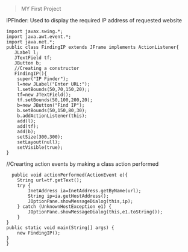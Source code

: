 > 
> MY First Project

IPFInder: Used to display the required IP address of requested website
  
  
  
    




    import javax.swing.*;
    import java.awt.event.*; 
    import java.net.*;
    public class FindingIP extends JFrame implements ActionListener{
       JLabel l;
       JTextField tf;
       JButton b;
       //Creating a constructor 
       FindingIP(){
        super("IP Finder");
        l=new JLabel("Enter URL:");
        l.setBounds(50,70,150,20);;
        tf=new JTextField();
        tf.setBounds(50,100,200,20);
        b=new JButton("Find IP");
        b.setBounds(50,150,80,30);
        b.addActionListener(this);
        add(l);
        add(tf);
        add(b);
        setSize(300,300);
        setLayout(null);
        setVisible(true);
    }
   
//Crearting action events by making a class action performed

      public void actionPerformed(ActionEvent e){
        String url=tf.getText();
        try {
            InetAddress ia=InetAddress.getByName(url);
            String ip=ia.getHostAddress();
            JOptionPane.showMessageDialog(this,ip);
        } catch (UnknownHostException e1) {
            JOptionPane.showMessageDialog(this,e1.toString());
        }
    }
    public static void main(String[] args) {
        new FindingIP();
    }
    } 
   
 
